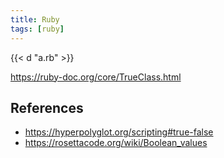 ```yaml
---
title: Ruby
tags: [ruby]
---
```


{{< d "a.rb" >}}

<https://ruby-doc.org/core/TrueClass.html>

## References

- <https://hyperpolyglot.org/scripting#true-false>
- <https://rosettacode.org/wiki/Boolean_values>
